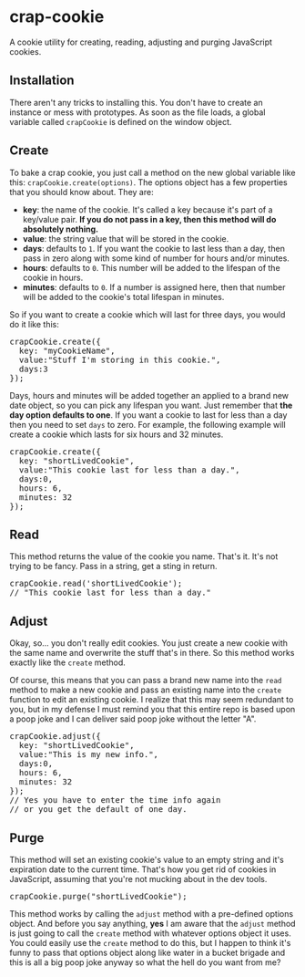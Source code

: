 # crap-cookie
A cookie utility for creating, reading, adjusting and purging JavaScript cookies.

## Installation
There aren't any tricks to installing this. You don't have to create an instance or mess with prototypes. As soon as the file loads, a global variable called <code>crapCookie</code> is defined on the window object.

## Create
To bake a crap cookie, you just call a method on the new global variable like this: <code>crapCookie.create(options)</code>. The options object has a few properties that you should know about. They are:

* <strong>key</strong>: the name of the cookie. It's called a key because it's part of a key/value pair. <strong>If you do not pass in a key, then this method will do absolutely nothing.</strong>
* <strong>value</strong>: the string value that will be stored in the cookie.
* <strong>days</strong>: defaults to <code>1</code>. If you want the cookie to last less than a day, then pass in zero along with some kind of number for hours and/or minutes.
* <strong>hours</strong>: defaults to <code>0</code>. This number will be added to the lifespan of the cookie in hours.
* <strong>minutes</strong>: defaults to <code>0</code>. If a number is assigned here, then that number will be added to the cookie's total lifespan in minutes.

So if you want to create a cookie which will last for three days, you would do it like this:
<pre>
crapCookie.create({
  key: "myCookieName",
  value:"Stuff I'm storing in this cookie.",
  days:3
});
</pre>

Days, hours and minutes will be added together an applied to a brand new date object, so you can pick any lifespan you want. Just remember that <strong>the day option defaults to one</strong>. If you want a cookie to last for less than a day then you need to set <code>days</code> to zero. For example, the following example will create a cookie which lasts for six hours and 32 minutes.

<pre>
crapCookie.create({
  key: "shortLivedCookie",
  value:"This cookie last for less than a day.",
  days:0,
  hours: 6,
  minutes: 32
});
</pre>

## Read
This method returns the value of the cookie you name. That's it. It's not trying to be fancy. Pass in a string, get a sting in return.
<pre>
crapCookie.read('shortLivedCookie');
// "This cookie last for less than a day."
</pre>

## Adjust
Okay, so... you don't really edit cookies. You just create a new cookie with the same name and overwrite the stuff that's in there. So this method works exactly like the <code>create</code> method.

Of course, this means that you can pass a brand new name into the <code>read</code> method to make a new cookie and pass an existing name into the <code>create</code> function to edit an existing cookie. I realize that this may seem redundant to you, but in my defense I must remind you that this entire repo is based upon a poop joke and I can deliver said poop joke without the letter "A". 
<pre>
crapCookie.adjust({
  key: "shortLivedCookie",
  value:"This is my new info.",
  days:0,
  hours: 6,
  minutes: 32
});
// Yes you have to enter the time info again 
// or you get the default of one day.
</pre>


## Purge
This method will set an existing cookie's value to an empty string and it's expiration date to the current time. That's how you get rid of cookies in JavaScript, assuming that you're not mucking about in the dev tools.
<pre>
crapCookie.purge("shortLivedCookie");
</pre>

This method works by calling the <code>adjust</code> method with a pre-defined options object. And before you say anything, <strong>yes</strong> I am aware that the <code>adjust</code> method is just going to call the <code>create</code> method with whatever options object it uses. You could easily use the <code>create</code> method to do this, but I happen to think it's funny to pass that options object along like water in a bucket brigade and this is all a big poop joke anyway so what the hell do you want from me?
